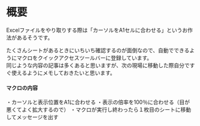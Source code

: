 # 概要
Excelファイルをやり取りする際は「カーソルをA1セルに合わせる」というお作法があるそうです。  
  
たくさんシートがあるときにいちいち確認するのが面倒なので、自動でできるようにマクロをクイックアクセスツールバーに登録しています。  
同じような内容の記事は多くあると思いますが、次の現場に移動した際自分ですぐ使えるようにメモしておきたいと思います。  

#### マクロの内容
・カーソルと表示位置をA1に合わせる
・表示の倍率を100％に合わせる（目が悪くてよく拡大するので）
・マクロが実行し終わったら１枚目のシートに移動してメッセージを出す

